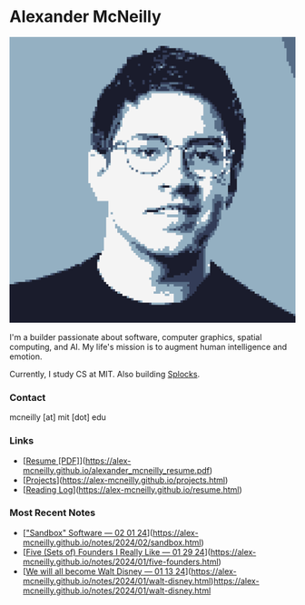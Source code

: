 # Alexander McNeilly

![Alexander McNeilly](mcneilly.png)

I'm a builder passionate about software, computer graphics, spatial computing, and AI. My life's mission is to augment human intelligence and emotion.

Currently, I study CS at MIT. Also building [Splocks](http://splocks.org/).

### Contact

mcneilly [at] mit [dot] edu

### Links

- [[Resume [PDF]](alexander_mcneilly_resume.pdf)](https://alex-mcneilly.github.io/alexander_mcneilly_resume.pdf)
- [[Projects](projects.html)](https://alex-mcneilly.github.io/projects.html)
- [[Reading Log](reading.html)](https://alex-mcneilly.github.io/resume.html)

### Most Recent Notes

- [["Sandbox" Software — 02 01 24](notes/2024/02/sandbox.html)](https://alex-mcneilly.github.io/notes/2024/02/sandbox.html)
- [[Five (Sets of) Founders I Really Like — 01 29 24](notes/2024/01/five-founders.html)](https://alex-mcneilly.github.io/notes/2024/01/five-founders.html)
- [[We will all become Walt Disney — 01 13 24](notes/2024/01/walt-disney.html)](https://alex-mcneilly.github.io/notes/2024/01/walt-disney.html)https://alex-mcneilly.github.io/notes/2024/01/walt-disney.html
